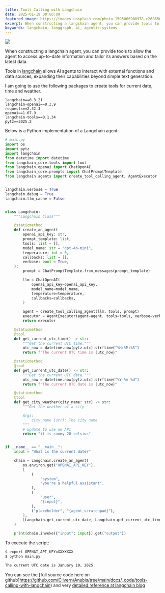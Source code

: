 ```yaml
---
title: Tools Calling with Langchain
date: 2025-01-19 00:00:00
featured_image: https://images.unsplash.com/photo-1595066988978-c2686505d56f?q=90&fm=jpg&w=1000&fit=max
excerpt: When constructing a langchain agent, you can provide tools to allow the agent to access up-to-date information and tailor its answers based on the latest data.
keywords: langchain, langgraph, ai, agentic-systems
---
```


![](https://images.unsplash.com/photo-1595066988978-c2686505d56f?q=90&fm=jpg&w=1000&fit=max)

When constructing a langchain agent, you can provide tools to allow the agent to access up-to-date information and tailor its answers based on the latest data.

Tools in [langchain](https://python.langchain.com/docs/tutorials/) allows AI agents to interact with external functions and data sources, expanding their capabilities beyond simple text generation.

I am going to use the following packages to create tools for current date, time and weather.

```
langchain==0.3.21
langchain-openai==0.3.9
requests==2.32.3
openai==1.67.0
langchain-tools==0.1.34
pytz==2025.2
```

Below is a Python implementation of a Langchain agent:

```python
# main.py
import os
import pytz
import langchain
from datetime import datetime
from langchain_core.tools import tool
from langchain_openai import ChatOpenAI
from langchain_core.prompts import ChatPromptTemplate
from langchain.agents import create_tool_calling_agent, AgentExecutor


langchain.verbose = True
langchain.debug = True
langchain.llm_cache = False


class Langchain:
    """Langchain Class"""

    @staticmethod
    def create_an_agent(
        openai_api_key: str,
        prompt_template: list,
        tools: list = [],
        model_name: str = "gpt-4o-mini",
        temperature: int = 0,
        callbacks: list = [],
        verbose: bool = True,
    ):
        prompt = ChatPromptTemplate.from_messages(prompt_template)

        llm = ChatOpenAI(
            openai_api_key=openai_api_key,
            model_name=model_name,
            temperature=temperature,
            callbacks=callbacks,
        )

        agent = create_tool_calling_agent(llm, tools, prompt)
        executor = AgentExecutor(agent=agent, tools=tools, verbose=verbose)
        return executor

    @staticmethod
    @tool
    def get_current_utc_time() -> str:
        """Get the current UTC time."""
        utc_now = datetime.now(pytz.utc).strftime("%H:%M:%S")
        return f"The current UTC time is {utc_now}"

    @staticmethod
    @tool
    def get_current_utc_date() -> str:
        """Get the current UTC date."""
        utc_now = datetime.now(pytz.utc).strftime("%Y-%m-%d")
        return f"The current UTC date is {utc_now}"

    @staticmethod
    @tool
    def get_city_weather(city_name: str) -> str:
        """Get the weather of a city

        Args:
            city_name (str): The city name
        """
        # update to use an API
        return "it is sunny 20 celsius"


if __name__ == "__main__":
    input = "What is the current date?"

    chain = Langchain.create_an_agent(
        os.environ.get("OPENAI_API_KEY"),
        [
            (
                "system",
                "you're a helpful assistant",
            ),
            (
                "user",
                "{input}",
            ),
            ("placeholder", "{agent_scratchpad}"),
        ],
        [Langchain.get_current_utc_date, Langchain.get_current_utc_time, Langchain.get_city_weather],
    )

    print(chain.invoke({"input": input}).get("output"))
```

To execute the script:

```zsh
$ export OPENAI_API_KEY=XXXXXXX
$ python main.py

The current UTC date is January 19, 2025.
```

You can see the [full source code here on github]https://github.com/Clivern/Anubis/tree/main/docs/_code/tools-calling-with-langchain) and very [detailed reference at langchain blog](https://blog.langchain.dev/tool-calling-with-langchain/)
